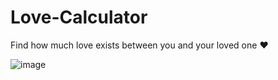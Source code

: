 # Love-Calculator
Find how much love exists between you and your loved one ❤️

![image](https://user-images.githubusercontent.com/96369223/187171211-87d2b758-8fb0-48b0-83db-022f10334e2b.png)
